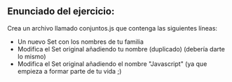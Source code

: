 ## Enunciado del ejercicio:

Crea un archivo llamado conjuntos.js que contenga las siguientes líneas:

- Un nuevo Set con los nombres de tu familia
- Modifica el Set original añadiendo tu nombre (duplicado) (debería darte lo mismo)
- Modifica el Set original añadiendo el nombre "Javascript" (ya que empieza a formar parte de tu vida ;)